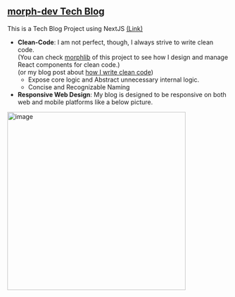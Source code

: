 ## [morph-dev Tech Blog](https://morph-dev.com/)  
This is a Tech Blog Project using NextJS [(Link)](https://morph-dev.com/)

* **Clean-Code**: I am not perfect, though, I always strive to write clean code.  
  (You can check [morphlib](https://github.com/dev-morph/dev-morph-blog/tree/main/morph-lib/components) of this project to see how I design and manage React components for clean code.)  
  (or my blog post about [how I write clean code](https://marklee1117.tistory.com/176))
  * Expose core logic and Abstract unnecessary internal logic.
  * Concise and Recognizable Naming
* **Responsive Web Design**: My blog is designed to be responsive on both web and mobile platforms like a below picture.  
<img width="405" alt="image" src="https://github.com/dev-morph/dev-morph-blog/assets/112484043/c3a60646-c45e-452a-8816-602ef3905bbc">

#
